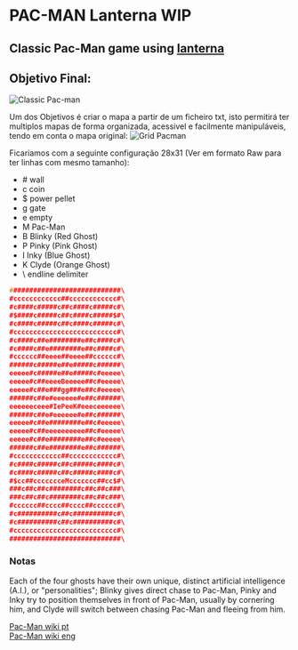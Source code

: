 # PAC-MAN Lanterna WIP

## Classic Pac-Man game using [lanterna](https://github.com/mabe02/lanterna)

## Objetivo Final:

![Classic Pac-man](https://i.imgur.com/g4JHi4Z.jpg)

Um dos Objetivos é criar o mapa a partir de um ficheiro txt, isto permitirá ter multiplos mapas de forma organizada, acessivel e facilmente manipuláveis, tendo em conta o mapa original:
![Grid Pacman](https://i.imgur.com/fDyiXt8.png)

Ficariamos com a seguinte configuração 28x31 (Ver em formato Raw para ter linhas com mesmo tamanho):
 - \# wall
 - c coin
 - $ power pellet
 - g gate
 - e empty
 - M Pac-Man
 - B Blinky (Red Ghost)
 - P Pinky (Pink Ghost)
 - I Inky (Blue Ghost)
 - K Clyde (Orange Ghost)
 - \ endline delimiter
```c
############################\
#cccccccccccc##cccccccccccc#\
#c####c#####c##c####c#####c#\
#$####c#####c##c####c#####$#\
#c####c#####c##c####c#####c#\
#cccccccccccccccccccccccccc#\
#c####c##e########e##c####c#\
#c####c##e########e##c####c#\
#cccccc##eeee##eeee##cccccc#\
######c#####e##e#####c######\
eeeee#c#####e##e#####c#eeeee\
eeeee#c##eeeeBeeeee##c#eeeee\
eeeee#c##e###gg###e##c#eeeee\
######c##e#eeeeee#e##c######\
eeeeeeceee#IePeeK#eeeceeeeee\
######c##e#eeeeee#e##c######\
eeeee#c##e########e##c#eeeee\
eeeee#c##eeeeeeeeee##c#eeeee\
eeeee#c##e########e##c#eeeee\
######c##e########e##c######\
#cccccccccccc##cccccccccccc#\
#c####c#####c##c#####c####c#\
#c####c#####c##c#####c####c#\
#$cc##ccccccceMccccccc##cc$#\
###c##c##c########c##c##c###\
###c##c##c########c##c##c###\
#cccccc##cccc##cccc##cccccc#\
#c##########c##c##########c#\
#c##########c##c##########c#\
#cccccccccccccccccccccccccc#\
############################\
```
### Notas
Each of the four ghosts have their own unique, distinct artificial intelligence (A.I.), or "personalities"; Blinky gives direct chase to Pac-Man, Pinky and Inky try to position themselves in front of Pac-Man, usually by cornering him, and Clyde will switch between chasing Pac-Man and fleeing from him.

[Pac-Man wiki pt](https://pt.wikipedia.org/wiki/Pac-Man)\
[Pac-Man wiki eng](https://en.wikipedia.org/wiki/Pac-Man)



